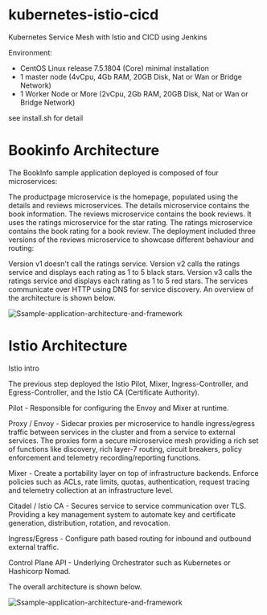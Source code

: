 # kubernetes-istio-cicd
Kubernetes Service Mesh with Istio and CICD using Jenkins

Environment:
- CentOS Linux release 7.5.1804 (Core) minimal installation
- 1 master node (4vCpu, 4Gb RAM, 20GB Disk, Nat or Wan or Bridge Network) 
- 1 Worker Node or More (2vCpu, 2Gb RAM, 20GB Disk, Nat or Wan or Bridge Network)

see install.sh for detail




# Bookinfo Architecture
The BookInfo sample application deployed is composed of four microservices:

The productpage microservice is the homepage, populated using the details and reviews microservices.
The details microservice contains the book information.
The reviews microservice contains the book reviews. It uses the ratings microservice for the star rating.
The ratings microservice contains the book rating for a book review.
The deployment included three versions of the reviews microservice to showcase different behaviour and routing:

Version v1 doesn’t call the ratings service.
Version v2 calls the ratings service and displays each rating as 1 to 5 black stars.
Version v3 calls the ratings service and displays each rating as 1 to 5 red stars.
The services communicate over HTTP using DNS for service discovery. An overview of the architecture is shown below.

![Ssample-application-architecture-and-framework](https://raw.githubusercontent.com/isnuryusuf/kubernetes-istio-cicd/master/BookInfo-all.png)


# Istio Architecture
Istio intro

The previous step deployed the Istio Pilot, Mixer, Ingress-Controller, and Egress-Controller, and the Istio CA (Certificate Authority).

Pilot - Responsible for configuring the Envoy and Mixer at runtime.

Proxy / Envoy - Sidecar proxies per microservice to handle ingress/egress traffic between services in the cluster and from a service to external services. The proxies form a secure microservice mesh providing a rich set of functions like discovery, rich layer-7 routing, circuit breakers, policy enforcement and telemetry recording/reporting functions.

Mixer - Create a portability layer on top of infrastructure backends. Enforce policies such as ACLs, rate limits, quotas, authentication, request tracing and telemetry collection at an infrastructure level.

Citadel / Istio CA - Secures service to service communication over TLS. Providing a key management system to automate key and certificate generation, distribution, rotation, and revocation.

Ingress/Egress - Configure path based routing for inbound and outbound external traffic.

Control Plane API - Underlying Orchestrator such as Kubernetes or Hashicorp Nomad.

The overall architecture is shown below.

![Ssample-application-architecture-and-framework](https://raw.githubusercontent.com/isnuryusuf/kubernetes-istio-cicd/master/istio-arch1.png)
